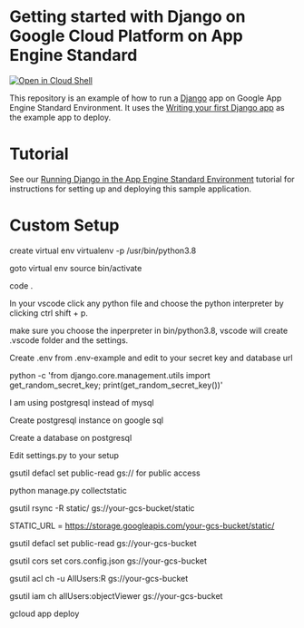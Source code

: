 # Getting started with Django on Google Cloud Platform on App Engine Standard

[![Open in Cloud Shell][shell_img]][shell_link]

[shell_img]: http://gstatic.com/cloudssh/images/open-btn.png
[shell_link]: https://console.cloud.google.com/cloudshell/open?git_repo=https://github.com/GoogleCloudPlatform/python-docs-samples&page=editor&open_in_editor=appengine/standard_python38/django/README.md

This repository is an example of how to run a [Django](https://www.djangoproject.com/) 
app on Google App Engine Standard Environment. It uses the 
[Writing your first Django app](https://docs.djangoproject.com/en/2.1/intro/tutorial01/) as the 
example app to deploy.


# Tutorial
See our [Running Django in the App Engine Standard Environment](https://cloud.google.com/python/django/appengine) tutorial for instructions for setting up and deploying this sample application.

# Custom Setup

create virtual env  virtualenv -p /usr/bin/python3.8

goto virtual env source bin/activate

code .

In your vscode click any python file and choose the python interpreter by clicking ctrl shift + p.

make sure you choose the inperpreter in bin/python3.8, vscode will create .vscode folder and the settings.

Create .env from .env-example and edit to your secret key and database url

python -c 'from django.core.management.utils import get_random_secret_key; print(get_random_secret_key())'

I am using postgresql instead of mysql

Create postgresql instance on google sql

Create a database on postgresql

Edit settings.py to your setup

gsutil defacl set public-read gs://<your-gcs-bucket> for public access

python manage.py collectstatic

gsutil rsync -R static/ gs://your-gcs-bucket/static

STATIC_URL = 
https://storage.googleapis.com/your-gcs-bucket/static/

gsutil defacl set public-read gs://your-gcs-bucket

gsutil cors set cors.config.json gs://your-gcs-bucket

gsutil acl ch -u AllUsers:R gs://your-gcs-bucket

gsutil iam ch allUsers:objectViewer gs://your-gcs-bucket

gcloud app deploy